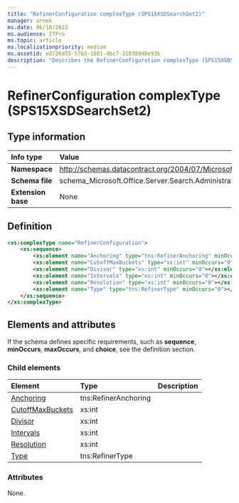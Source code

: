 ```yaml
---
title: "RefinerConfiguration complexType (SPS15XSDSearchSet2)"
manager: arnek
ms.date: 06/10/2022
ms.audience: ITPro
ms.topic: article
ms.localizationpriority: medium
ms.assetid: ed726d55-576d-1801-4bc7-310389d8e93b
description: "Describes the RefinerConfiguration complexType (SPS15XSDSearchSet2)."
---
```


# RefinerConfiguration complexType (SPS15XSDSearchSet2)



## Type information

|Info type|Value|
|:-----|:-----|
|**Namespace** <br/> |http://schemas.datacontract.org/2004/07/Microsoft.Office.Server.Search.Administration  <br/> |
|**Schema file** <br/> |schema_Microsoft.Office.Server.Search.Administration.xsd  <br/> |
|**Extension base** <br/> |None  <br/> |

## Definition

```XML
<xs:complexType name="RefinerConfiguration">
    <xs:sequence>
        <xs:element name="Anchoring" type="tns:RefinerAnchoring" minOccurs="0"></xs:element>
        <xs:element name="CutoffMaxBuckets" type="xs:int" minOccurs="0"></xs:element>
        <xs:element name="Divisor" type="xs:int" minOccurs="0"></xs:element>
        <xs:element name="Intervals" type="xs:int" minOccurs="0"></xs:element>
        <xs:element name="Resolution" type="xs:int" minOccurs="0"></xs:element>
        <xs:element name="Type" type="tns:RefinerType" minOccurs="0"></xs:element>
    </xs:sequence>
</xs:complexType>

```

## Elements and attributes

If the schema defines specific requirements, such as **sequence**, **minOccurs**, **maxOccurs**, and **choice**, see the definition section.

### Child elements

|**Element**|**Type**|**Description**|
|:-----|:-----|:-----|
|[Anchoring](anchoring-element-refinerconfiguration-complextypesps15xsdsearchset2.md) <br/> |tns:RefinerAnchoring  <br/> ||
|[CutoffMaxBuckets](cutoffmaxbuckets-element-refinerconfiguration-complextypesps15xsdsearchset2.md) <br/> |xs:int  <br/> ||
|[Divisor](divisor-element-refinerconfiguration-complextypesps15xsdsearchset2.md) <br/> |xs:int  <br/> ||
|[Intervals](intervals-element-refinerconfiguration-complextypesps15xsdsearchset2.md) <br/> |xs:int  <br/> ||
|[Resolution](resolution-element-refinerconfiguration-complextypesps15xsdsearchset2.md) <br/> |xs:int  <br/> ||
|[Type](type-element-refinerconfiguration-complextypesps15xsdsearchset2.md) <br/> |tns:RefinerType  <br/> ||

### Attributes

None.
